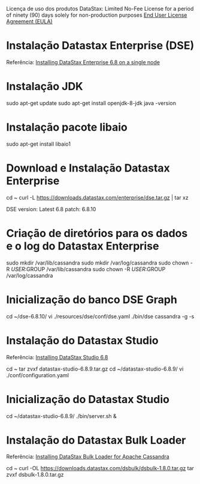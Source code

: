 Licença de uso dos produtos DataStax: Limited No-Fee License for a period of ninety (90) days solely for non-production purposes [End User License Agreement (EULA)](https://www.datastax.com/legal/datastax-enterprise-terms)

# Instalação Datastax Enterprise (DSE)
Referência: [Installing DataStax Enterprise 6.8 on a single node](https://docs.datastax.com/en/install/6.8/install/dseBasicInstall.html)

# Instalação JDK
sudo apt-get update
sudo apt-get install openjdk-8-jdk
java -version

# Instalação pacote libaio
sudo apt-get install libaio1

# Download e Instalação Datastax Enterprise
cd ~
curl -L https://downloads.datastax.com/enterprise/dse.tar.gz | tar xz

DSE version: Latest 6.8 patch: 6.8.10

# Criação de diretórios para os dados e o log do Datastax Enterprise
sudo mkdir /var/lib/cassandra
sudo mkdir /var/log/cassandra
sudo chown -R $USER:$GROUP /var/lib/cassandra
sudo chown -R $USER:$GROUP /var/log/cassandra

# Inicialização do banco DSE Graph
cd ~/dse-6.8.10/
vi ./resources/dse/conf/dse.yaml
./bin/dse cassandra -g -s

# Instalação do Datastax Studio
Referência: [Installing DataStax Studio 6.8](https://docs.datastax.com/en/install/6.8/install/installStudio.html)

cd ~
tar zvxf datastax-studio-6.8.9.tar.gz
cd ~/datastax-studio-6.8.9/
vi ./conf/configuration.yaml

# Inicialização do Datastax Studio
cd ~/datastax-studio-6.8.9/
./bin/server.sh &

# Instalação do Datastax Bulk Loader
Referência: [Installing DataStax Bulk Loader for Apache Cassandra](https://docs.datastax.com/en/dsbulk/doc/dsbulk/install/dsbulkInstall.html)

cd ~
curl -OL https://downloads.datastax.com/dsbulk/dsbulk-1.8.0.tar.gz 
tar zvxf dsbulk-1.8.0.tar.gz

